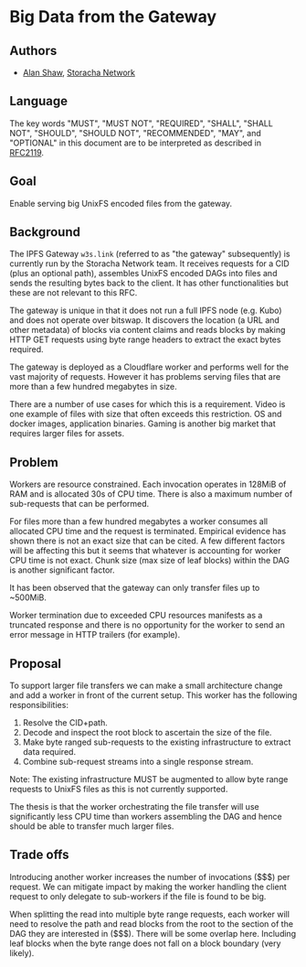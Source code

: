 # Big Data from the Gateway

## Authors

- [Alan Shaw](https://github.com/alanshaw), [Storacha Network](https://storacha.network/)

## Language

The key words "MUST", "MUST NOT", "REQUIRED", "SHALL", "SHALL NOT", "SHOULD", "SHOULD NOT", "RECOMMENDED", "MAY", and "OPTIONAL" in this document are to be interpreted as described in [RFC2119](https://datatracker.ietf.org/doc/html/rfc2119).

## Goal

Enable serving big UnixFS encoded files from the gateway.

## Background

The IPFS Gateway `w3s.link` (referred to as "the gateway" subsequently) is currently run by the Storacha Network team. It receives requests for a CID (plus an optional path), assembles UnixFS encoded DAGs into files and sends the resulting bytes back to the client. It has other functionalities but these are not relevant to this RFC.

The gateway is unique in that it does not run a full IPFS node (e.g. Kubo) and does not operate over bitswap. It discovers the location (a URL and other metadata) of blocks via content claims and reads blocks by making HTTP GET requests using byte range headers to extract the exact bytes required.

The gateway is deployed as a Cloudflare worker and performs well for the vast majority of requests. However it has problems serving files that are more than a few hundred megabytes in size.

There are a number of use cases for which this is a requirement. Video is one example of files with size that often exceeds this restriction. OS and docker images, application binaries. Gaming is another big market that requires larger files for assets.

## Problem

Workers are resource constrained. Each invocation operates in 128MiB of RAM and is allocated 30s of CPU time. There is also a maximum number of sub-requests that can be performed.

For files more than a few hundred megabytes a worker consumes all allocated CPU time and the request is terminated. Empirical evidence has shown there is not an exact size that can be cited. A few different factors will be affecting this but it seems that whatever is accounting for worker CPU time is not exact. Chunk size (max size of leaf blocks) within the DAG is another significant factor.

It has been observed that the gateway can only transfer files up to ~500MiB.

Worker termination due to exceeded CPU resources manifests as a truncated response and there is no opportunity for the worker to send an error message in HTTP trailers (for example).

## Proposal

To support larger file transfers we can make a small architecture change and add a worker in front of the current setup. This worker has the following responsibilities:

1. Resolve the CID+path.
2. Decode and inspect the root block to ascertain the size of the file.
3. Make byte ranged sub-requests to the existing infrastructure to extract data required.
4. Combine sub-request streams into a single response stream.

Note: The existing infrastructure MUST be augmented to allow byte range requests to UnixFS files as this is not currently supported.

The thesis is that the worker orchestrating the file transfer will use significantly less CPU time than workers assembling the DAG and hence should be able to transfer much larger files.

## Trade offs

Introducing another worker increases the number of invocations ($$$) per request. We can mitigate impact by making the worker handling the client request to only delegate to sub-workers if the file is found to be big.

When splitting the read into multiple byte range requests, each worker will need to resolve the path and read blocks from the root to the section of the DAG they are interested in ($$$). There will be some overlap here. Including leaf blocks when the byte range does not fall on a block boundary (very likely).

